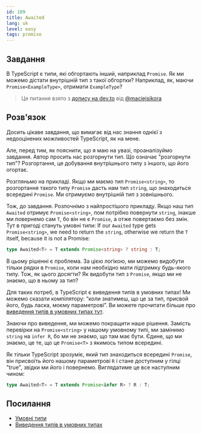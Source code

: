 ```yaml
---
id: 189
title: Awaited
lang: uk
level: easy
tags: promise
---
```


## Завдання

В TypeScript є типи, які обгортають інший, наприклад `Promise`.
Як ми можемо дістати внутрішній тип з такої обгортки?
Наприклад, як, маючи `Promise<ExampleType>`, отримати `ExampleType`?

> Це питання взято з [допису на dev.to](https://dev.to/macsikora/advanced-typescript-exercises-question-1-45k4) від [@maciejsikora](https://github.com/maciejsikora)

## Розв'язок

Досить цікаве завдання, що вимагає від нас знання однієї з недооцінених можливостей TypeScript, як на мене.

Але, перед тим, як пояснити, що я маю на увазі, проаналізуймо завдання.
Автор просить нас розгорнути тип.
Що означає "розгорнути тип"?
Розгортання, це добування внутрішнього типу з іншого, що його огортає.

Розгляньмо на прикладі.
Якщо ми маємо тип `Promise<string>`, то розгортання такого типу `Promise` дасть нам тип `string`, що знаходиться всередині `Promise`.
Ми отримуємо внутрішній тип з зовнішнього.

Тож, до завдання.
Розпочнімо з найпростішого прикладу.
Якщо наш тип `Awaited` отримує `Promise<string>`, пом потрібно повернути `string`, інакше ми повернемо сам `T`, бо він не є `Promise`, а отже повертаємо без змін. Тут в пригоді стануть умовні типи:
If our `Awaited` type gets `Promise<string>`, we need to return the `string`, otherwise we return the `T` itself, because it is not a Promise:

```ts
type Awaited<T> = T extends Promise<string> ? string : T;
```

В цьому рішенні є проблема.
За цією логікою, ми можемо видобути тільки рядки в `Promise`, коли нам необхідно мати підтримку будь-якого типу.
Тож, як цього досягти?
Як видобути тип з `Promise`, якщо ми не знаємо, що в ньому за тип?

Для таких потреб, в TypeScript є виведення типів в умовних типах!
Ми можемо сказати компілятору: “коли знатимеш, що це за тип, присвой його, будь ласка, моєму параметрові”.
Ви можете прочитати більше про [виведення типів в умовних типах тут](https://www.typescriptlang.org/docs/handbook/release-notes/typescript-2-8.html#type-inference-in-conditional-types).

Знаючи про виведення, ми можемо покращити наше рішення.
Замість перевірки на `Promise<string>` у нашому умовному типі, ми замінимо `string` на `infer R`, бо ми не знаємо, що там має бути.
Єдине, що ми знаємо, це те, що це `Promise<T>` з якимось типом всередині.

Як тільки TypeScript зрозуміє, який тип знаходиться всередині `Promise`, він присвоїть його нашому параметрові `R` і стане доступним у гілці "true", звідки ми його і повернемо.
Виглядатиме це все наступним чином:

```ts
type Awaited<T> = T extends Promise<infer R> ? R : T;
```

## Посилання

- [Умовні типи](https://www.typescriptlang.org/docs/handbook/advanced-types.html#conditional-types)
- [Виведення типів в умовних типах](https://www.typescriptlang.org/docs/handbook/advanced-types.html#type-inference-in-conditional-types)
